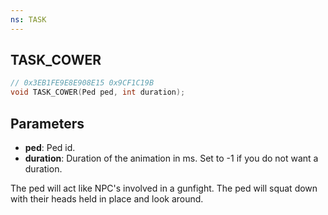 ```yaml
---
ns: TASK
---
```

## TASK_COWER

```c
// 0x3EB1FE9E8E908E15 0x9CF1C19B
void TASK_COWER(Ped ped, int duration);
```


## Parameters
* **ped**: Ped id.
* **duration**: Duration of the animation in ms. Set to -1 if you do not want a duration.

The ped will act like NPC's involved in a gunfight. The ped will squat down with their heads held in place and look around.
